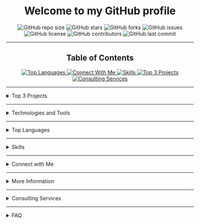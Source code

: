 <h1 align="center">Welcome to my GitHub profile</h1>

<p align="center">
  <img alt="GitHub repo size" src="https://img.shields.io/github/repo-size/TMHSDigital/TMHSDigital?style=for-the-badge">
  <img alt="GitHub stars" src="https://img.shields.io/github/stars/TMHSDigital/TMHSDigital?style=for-the-badge">
  <img alt="GitHub forks" src="https://img.shields.io/github/forks/TMHSDigital/TMHSDigital?style=for-the-badge">
  <img alt="GitHub issues" src="https://img.shields.io/github/issues/TMHSDigital/TMHSDigital?style=for-the-badge">
  <img alt="GitHub license" src="https://img.shields.io/github/license/TMHSDigital/TMHSDigital?style=for-the-badge">
  <img alt="GitHub contributors" src="https://img.shields.io/github/contributors/TMHSDigital/TMHSDigital?style=for-the-badge">
  <img alt="GitHub last commit" src="https://img.shields.io/github/last-commit/TMHSDigital/TMHSDigital?style=for-the-badge">
</p>

---

<h2 align="center">Table of Contents</h2>

<p align="center">
  <a href="#top-languages">
    <img src="https://img.shields.io/badge/TOP%20LANGUAGES-blue?style=for-the-badge" alt="Top Languages"/>
  </a>
  <a href="#connect-with-me">
    <img src="https://img.shields.io/badge/CONNECT%20WITH%20ME-blue?style=for-the-badge" alt="Connect With Me"/>
  </a>
  <a href="#skills">
    <img src="https://img.shields.io/badge/SKILLS-blue?style=for-the-badge" alt="Skills"/>
  </a>
  <a href="#top-3-projects">
    <img src="https://img.shields.io/badge/TOP%203%20PROJECTS-blue?style=for-the-badge" alt="Top 3 Projects"/>
  </a>
  <a href="#consulting-services">
    <img src="https://img.shields.io/badge/CONSULTING%20SERVICES-blue?style=for-the-badge" alt="Consulting Services"/>
  </a>
</p>

---

<details>
  <summary>Top 3 Projects</summary>

---
    
  <div style="display: flex; justify-content: center; flex-wrap: wrap;">
      <a href="https://github.com/TMHSDigital/Language-Library"><img src="https://img.shields.io/badge/-Language%20Library-blue?style=flat&logo=github&logoColor=white" alt="Language Library"></a>
      <a href="https://github.com/TMHSDigital/local-ai"><img src="https://img.shields.io/badge/-local%20ai-blue?style=flat&logo=github&logoColor=white" alt="local ai"></a>
      <a href="https://github.com/TMHSDigital/TMHSDigital"><img src="https://img.shields.io/badge/-TMHSDigital-blue?style=flat&logo=github&logoColor=white" alt="TMHSDigital"></a>
  </div>
</details>

---

<details>
  <summary>Technologies and Tools</summary>

  ---

  [![Git](https://img.shields.io/badge/-Git-F05032?style=for-the-badge&logo=git&logoColor=white)](https://git-scm.com/)
  [![GitHub](https://img.shields.io/badge/-GitHub-181717?style=for-the-badge&logo=github&logoColor=white)](https://github.com/)
  [![GitHub Pages](https://img.shields.io/badge/GitHub%20Pages-327FC7?style=for-the-badge&logo=github&logoColor=white)](https://pages.github.com/)
  [![VS Code](https://img.shields.io/badge/-VS%20Code-0078D4?style=for-the-badge&logo=visual-studio-code&logoColor=white)](https://code.visualstudio.com/)
  [![Visual Studio](https://img.shields.io/badge/-Visual%20Studio-5C2D91?style=for-the-badge&logo=visual-studio&logoColor=white)](https://visualstudio.microsoft.com/)

  ---

  [![Python](https://img.shields.io/badge/Python-3776AB?style=for-the-badge&logo=python&logoColor=white)](https://www.python.org/)
  [![Pygame](https://img.shields.io/badge/Pygame-306998?style=for-the-badge&logo=python&logoColor=white)](https://www.pygame.org/)
  [![Tkinter](https://img.shields.io/badge/Tkinter-ffcd3c?style=for-the-badge&logo=tkinter&logoColor=white)](https://wiki.python.org/moin/TkInter)
  [![Flask](https://img.shields.io/badge/Flask-000000?style=for-the-badge&logo=flask&logoColor=white)](https://flask.palletsprojects.com/)
  [![Pinokio](https://img.shields.io/badge/Pinokio-FF4500?style=for-the-badge&logo=pinokio&logoColor=white)](https://www.pinokio.com/)
  [![Figma](https://img.shields.io/badge/Figma-F24E1E?style=for-the-badge&logo=figma&logoColor=white)](https://www.figma.com/)
  [![Rust](https://img.shields.io/badge/Rust-000000?style=for-the-badge&logo=rust&logoColor=white)](https://www.rust-lang.org/)
  [![HTML](https://img.shields.io/badge/HTML-E34F26?style=for-the-badge&logo=html5&logoColor=white)](https://developer.mozilla.org/en-US/docs/Web/HTML)
  [![JavaScript](https://img.shields.io/badge/JavaScript-F7DF1E?style=for-the-badge&logo=javascript&logoColor=black)](https://developer.mozilla.org/en-US/docs/Web/JavaScript)

  ---

  [![CSS](https://img.shields.io/badge/CSS-1572B6?style=for-the-badge&logo=css3&logoColor=white)](https://developer.mozilla.org/en-US/docs/Web/CSS)
  [![Java](https://img.shields.io/badge/Java-007396?style=for-the-badge&logo=java&logoColor=white)](https://www.java.com/)
  [![Notion](https://img.shields.io/badge/Notion-000000?style=for-the-badge&logo=notion&logoColor=white)](https://www.notion.so/)
  [![Docker](https://img.shields.io/badge/-Docker-2496ED?style=for-the-badge&logo=docker&logoColor=white)](https://www.docker.com/)
  [![Trello](https://img.shields.io/badge/Trello-0079BF?style=for-the-badge&logo=trello&logoColor=white)](https://trello.com/)
  [![Heroku](https://img.shields.io/badge/Heroku-430098?style=for-the-badge&logo=heroku&logoColor=white)](https://www.heroku.com/)
  [![React](https://img.shields.io/badge/-React-20232A?style=for-the-badge&logo=react&logoColor=61DAFB)](https://reactjs.org/)
  [![Node.js](https://img.shields.io/badge/-Node.js-339933?style=for-the-badge&logo=nodedotjs&logoColor=white)](https://nodejs.org/)

  ---

  [![OpenAI API](https://img.shields.io/badge/OpenAI%20API-412991?style=for-the-badge&logo=openai&logoColor=white)](https://beta.openai.com/)
  [![Google API](https://img.shields.io/badge/Google%20API-4285F4?style=for-the-badge&logo=google&logoColor=white)](https://developers.google.com/)
  [![aimlapi](https://img.shields.io/badge/aimlapi-3776AB?style=for-the-badge&logo=python&logoColor=white)](https://docs.aimlapi.com/quickstart/supported-sdks)
  [![Numverify](https://img.shields.io/badge/Numverify-1A82E2?style=for-the-badge&logo=numverify&logoColor=white)](https://numverify.com/)
  [![SearchAPI.io](https://img.shields.io/badge/SearchAPI.io-FF6F61?style=for-the-badge&logo=api&logoColor=white)](https://searchapi.io/)

  ---

  [![Vivid Commerce](https://img.shields.io/badge/Vivid%20Commerce-FFA500?style=for-the-badge&logo=vivid&logoColor=white)](https://vivid-commerce.com/)
  [![Hostinger](https://img.shields.io/badge/Hostinger-FF9900?style=for-the-badge&logo=hostinger&logoColor=white)](https://www.hostinger.com/)
  [![WordPress](https://img.shields.io/badge/WordPress-21759B?style=for-the-badge&logo=wordpress&logoColor=white)](https://wordpress.org/)
  [![Wix](https://img.shields.io/badge/Wix-FAAE42?style=for-the-badge&logo=wix&logoColor=black)](https://www.wix.com/)
  [![Shopify](https://img.shields.io/badge/-Shopify-7AB55C?style=for-the-badge&logo=shopify&logoColor=white)](https://www.shopify.com/)
  [![CJ Dropshipping](https://img.shields.io/badge/CJ%20Dropshipping-FF6F00?style=for-the-badge&logo=cj%20dropshipping&logoColor=white)](https://cjdropshipping.com/)

  ---

  [![DoorDash](https://img.shields.io/badge/DoorDash-FF3008?style=for-the-badge&logo=doordash&logoColor=white)](https://www.doordash.com/)
  [![UberEats](https://img.shields.io/badge/UberEats-5FB709?style=for-the-badge&logo=ubereats&logoColor=white)](https://www.ubereats.com/)
  [![Deliverect](https://img.shields.io/badge/Deliverect-00CC88?style=for-the-badge&logo=deliverect&logoColor=white)](https://www.deliverect.com/)
  [![Stream Delivery](https://img.shields.io/badge/Stream%20Delivery-1E90FF?style=for-the-badge&logo=stream&logoColor=white)](https://www.streamdelivery.com/)

  [![Tevalis](https://img.shields.io/badge/Tevalis-FF6600?style=for-the-badge&logo=tevalis&logoColor=white)](https://www.tevalis.com/)
  [![GoTab](https://img.shields.io/badge/GoTab-006400?style=for-the-badge&logo=gotab&logoColor=white)](https://gotab.io/)
  [![Micros](https://img.shields.io/badge/Micros-0A66C2?style=for-the-badge&logo=micros&logoColor=white)](https://www.oracle.com/industries/food-beverage/products/micros-systems/)
  [![7shifts](https://img.shields.io/badge/7shifts-0073e6?style=for-the-badge&logo=7shifts&logoColor=white)](https://www.7shifts.com/)
  [![TripleSeat](https://img.shields.io/badge/TripleSeat-FF6600?style=for-the-badge&logo=tripleseat&logoColor=white)](https://www.tripleseat.com/)

  [![ADP](https://img.shields.io/badge/ADP-EE2722?style=for-the-badge&logo=adp&logoColor=white)](https://www.adp.com/)
  [![Savant](https://img.shields.io/badge/Savant-1D1F21?style=for-the-badge&logo=savant&logoColor=white)](https://www.savant.com/)

  ---

  [![LinkedIn](https://img.shields.io/badge/LinkedIn-0077B5?style=for-the-badge&logo=linkedin&logoColor=white)](https://www.linkedin.com/)
  [![Facebook](https://img.shields.io/badge/Facebook-1877F2?style=for-the-badge&logo=facebook&logoColor=white)](https://www.facebook.com/)
  [![Instagram](https://img.shields.io/badge/Instagram-E4405F?style=for-the-badge&logo=instagram&logoColor=white)](https://www.instagram.com/)
  [![TikTok](https://img.shields.io/badge/TikTok-000000?style=for-the-badge&logo=tiktok&logoColor=white)](https://www.tiktok.com/)

  ---

  [![YouTube](https://img.shields.io/badge/YouTube-FF0000?style=for-the-badge&logo=youtube&logoColor=white)](https://www.youtube.com/)
  [![Twitch](https://img.shields.io/badge/Twitch-9146FF?style=for-the-badge&logo=twitch&logoColor=white)](https://www.twitch.tv/)
  [![Kick](https://img.shields.io/badge/Kick-52C832?style=for-the-badge&logo=kick&logoColor=white)](https://kick.com/)
  [![Xbox](https://img.shields.io/badge/Xbox-107C10?style=for-the-badge&logo=xbox&logoColor=white)](https://www.xbox.com/)
  [![Meta](https://img.shields.io/badge/Meta-4267B2?style=for-the-badge&logo=meta&logoColor=white)](https://about.fb.com/news/tag/meta/)

  ---

  [![Adobe](https://img.shields.io/badge/Adobe-FF0000?style=for-the-badge&logo=adobe&logoColor=white)](https://www.adobe.com/)
  [![DaVinci Resolve](https://img.shields.io/badge/DaVinci%20Resolve-FF9900?style=for-the-badge&logo=davinci%20resolve&logoColor=white)](https://www.blackmagicdesign.com/products/davinciresolve/)
  [![CapCut](https://img.shields.io/badge/CapCut-000000?style=for-the-badge&logo=capcut&logoColor=white)](https://www.capcut.com/)
  [![Videoleap](https://img.shields.io/badge/Videoleap-FF0000?style=for-the-badge&logo=videoleap&logoColor=white)](https://www.videoleapapp.com/)
  [![Canva](https://img.shields.io/badge/Canva-00C4CC?style=for-the-badge&logo=canva&logoColor=white)](https://www.canva.com/)

  ---

  [![GSuite](https://img.shields.io/badge/GSuite-4285F4?style=for-the-badge&logo=google&logoColor=white)](https://workspace.google.com/)
  [![Google Drive](https://img.shields.io/badge/Google%20Drive-4285F4?style=for-the-badge&logo=google-drive&logoColor=white)](https://drive.google.com/)
  [![Google Sheets](https://img.shields.io/badge/Google%20Sheets-34A853?style=for-the-badge&logo=google-sheets&logoColor=white)](https://www.google.com/sheets/about/)
  [![Google Forms](https://img.shields.io/badge/Google%20Forms-4285F4?style=for-the-badge&logo=google-forms&logoColor=white)](https://forms.google.com/)
  [![Google Slides](https://img.shields.io/badge/Google%20Slides-F4B400?style=for-the-badge&logo=google-slides&logoColor=white)](https://www.google.com/slides/about/)
  [![Google](https://img.shields.io/badge/Google-4285F4?style=for-the-badge&logo=google&logoColor=white)](https://www.google.com/)
  [![Google Fonts](https://img.shields.io/badge/Google%20Fonts-4285F4?style=for-the-badge&logo=google-fonts&logoColor=white)](https://fonts.google.com/)

  [![Microsoft Office](https://img.shields.io/badge/Microsoft%20Office-D83B01?style=for-the-badge&logo=microsoft-office&logoColor=white)](https://www.office.com/)
  [![OneDrive](https://img.shields.io/badge/OneDrive-0078D4?style=for-the-badge&logo=microsoft-onedrive&logoColor=white)](https://onedrive.live.com/)
  [![Excel](https://img.shields.io/badge/Excel-217346?style=for-the-badge&logo=microsoft-excel&logoColor=white)](https://www.microsoft.com/en-us/microsoft-365/excel)
  [![Word](https://img.shields.io/badge/Word-2B579A?style=for-the-badge&logo=microsoft-word&logoColor=white)](https://www.microsoft.com/en-us/microsoft-365/word)
  [![PowerPoint](https://img.shields.io/badge/PowerPoint-B7472A?style=for-the-badge&logo=microsoft-powerpoint&logoColor=white)](https://www.microsoft.com/en-us/microsoft-365/powerpoint)

---

[![trophy](https://github-profile-trophy.vercel.app/?username=TMHSDigital&theme=onedark)](https://github.com/ryo-ma/github-profile-trophy)

</details>

---

<details>
  <summary>Top Languages</summary>

---
    
  ![Top Languages](https://github-readme-stats.vercel.app/api/top-langs/?username=TMHSDigital&layout=compact&theme=radical) 
</details>

---

<details>
  <summary>Skills</summary>

---
    
  ###### areas of expertise

---
  
  ![HTML5](https://img.shields.io/badge/-HTML5-E34F26?style=flat&logo=html5&logoColor=white)
  ![CSS3](https://img.shields.io/badge/-CSS3-1572B6?style=flat&logo=css3&logoColor=white)
  ![JavaScript](https://img.shields.io/badge/-JavaScript-F7DF1E?style=flat&logo=javascript&logoColor=black)
  ![Python](https://img.shields.io/badge/-Python-3776AB?style=flat&logo=python&logoColor=white)
  ![Shopify](https://img.shields.io/badge/-Shopify-7AB55C?style=flat&logo=shopify&logoColor=white)
</details>

---

<details>
  <summary>Connect with Me</summary>

---

  ##### TM Hospitality Strategies
-
  [![GitHub](https://img.shields.io/badge/GitHub-100000?style=for-the-badge&logo=github&logoColor=white)](https://github.com/TMHSDigital)
  [![TikTok](https://img.shields.io/badge/TikTok-000000?style=for-the-badge&logo=tiktok&logoColor=white)](https://tiktok.com/@TMHS.Digital)


  ##### Content Creation
-
  [![Instagram](https://img.shields.io/badge/Instagram-E4405F?style=for-the-badge&logo=instagram&logoColor=white)](https://instagram.com/fOuttaMyPaint)
  [![TikTok](https://img.shields.io/badge/TikTok-000000?style=for-the-badge&logo=tiktok&logoColor=white)](https://tiktok.com/@fOuttaMyPaint)
  [![YouTube](https://img.shields.io/badge/YouTube-FF0000?style=for-the-badge&logo=youtube&logoColor=white)](https://www.youtube.com/channel/UCeA22MjbnroVywVLC6z8oug)
  [![Twitch](https://img.shields.io/badge/Twitch-9146FF?style=for-the-badge&logo=twitch&logoColor=white)](https://twitch.tv/fOuttaMyPaint)
  [![X](https://img.shields.io/badge/X-333333?style=for-the-badge&logo=x&logoColor=white)](https://x.com/yourusername)

  ##### _Personal_
-
  [![LinkedIn](https://img.shields.io/badge/LinkedIn-0077B5?style=for-the-badge&logo=linkedin&logoColor=white)](https://linkedin.com/in/thomasmathes1)
</details>

---

<details>
  <summary>More Information</summary>

---
    
  <p>Coming Soon!</p>
</details>

---

<details>
  <summary>Consulting Services</summary>

---
    
  <p>At TM Hospitality Strategies, we offer a range of consulting services to help businesses in the hospitality industry thrive. Our expertise spans from operational optimization to digital transformation, ensuring that your business not only survives but excels in a competitive market.</p>

  ## Our Services

  #### _Operational Optimization_
  - **Menu Engineering**: Improve your menu design and offerings to maximize profitability.
  - **Staff Training**: Enhance team efficiency with customized training programs.
  - **Cost Control**: Implement effective cost management strategies to boost your bottom line.

  #### _Digital Transformation_
  - **E-commerce Solutions**: Develop and optimize your online store for increased sales.
  - **Website Development**: Create a robust online presence with a professional website.
  - **SEO & Marketing**: Improve your online visibility and attract more customers with targeted marketing strategies.

  #### _Technology Integration_
  - **POS Systems**: Integrate modern POS systems to streamline operations.
  - **Data Analytics**: Utilize data analytics to make informed business decisions.
  - **API Integration**: Seamlessly connect different systems for a unified operation.


---

  ## Why Choose Us?

  With years of experience managing technology for restaurants and bars in all types of environments, we are equipped with the tools to come in and quickly optimize your store. We offer:

  - **_Expertise_**: Over a decade of experience with all kinds of concepts within the hospitality industry.
  - **_Customization_**: Custom solutions tailored to meet your specific needs.
  - **_Results-Driven_**: Focused on delivering measurable results. However, some things can't be measured in our line of work.

  ## _Contact Us_

  Ready to transform your business? Contact us today to schedule a consultation.

  - Email: _please request_
  - LinkedIn: [Thomas Mathes](https://www.linkedin.com/in/thomasmathes1/)

  For more information, visit our [website](https://tmhs-shop.myshopify.com).

  [![LinkedIn Badge - Dark](https://github.com/TMHSDigital/TMHSDigital/blob/main/assets/pngs/LinkedinpersonalpublicprofilebadgeDARK.png)](https://www.linkedin.com/in/thomasmathes1)
</details>

---

<details>
  <summary>FAQ</summary>

---
    
  <p>Coming Soon!</p>
</details>
